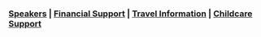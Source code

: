 <h3>   <a href="https://fgallinaro.github.io/geomod-conference.github.io/speakers">Speakers</a>  | <a href="https://fgallinaro.github.io/geomod-conference.github.io/financial-support">Financial Support</a> | <a href="https://fgallinaro.github.io/geomod-conference.github.io/travel-information">Travel Information</a> | <a href="https://fgallinaro.github.io/geomod-conference.github.io/childcare">Childcare Support</a> </h3>

<html>
  <body>
      <center> 
    
  <object type="text/html" data="https://fgallinaro.github.io/geomod-conference.github.io/Schedule.pdf" 
          width="800"
          height="500"> 
  </object> 
    </center> 
    </body>
</html>

